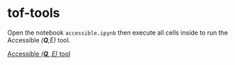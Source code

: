 # tof-tools

Open the notebook `accessible.ipynb` then execute all cells inside to run the Accessible _(**Q**,E)_ tool.

[Accessible _(**Q**, E)_ tool](https://g5t.github.io/tof-tools/retro/notebooks/?path=accessible.ipynb)

